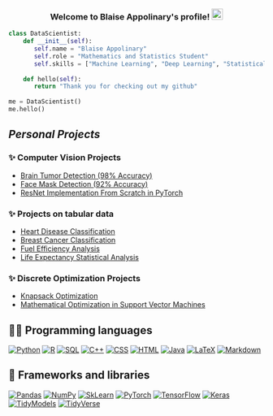 
<h3 align="center">
  Welcome to Blaise Appolinary's profile!
  <img src="https://media.giphy.com/media/hvRJCLFzcasrR4ia7z/giphy.gif" width="22">
</h3>
 
<!-- Typing SVG by DenverCoder1 - https://github.com/DenverCoder1/readme-typing-svg --> 
<!--p align="center">
  <a href="https://github.com/DenverCoder1/readme-typing-svg"><img src="https://readme-typing-svg.herokuapp.com/?lines=Mathematics%20And%20Statistics%20Student;Let's%20Talk%20Data%20Science;" ></a>
</p -->

```python
class DataScientist:
    def __init__(self):
       self.name = "Blaise Appolinary"
       self.role = "Mathematics and Statistics Student"
       self.skills = ["Machine Learning", "Deep Learning", "Statistical Analysis"]
           
    def hello(self):
       return "Thank you for checking out my github"
           
me = DataScientist()
me.hello()
```


<!-- ### Get to know me better!

- :mortar_board: I'm a third year Mathematics and Statistics Student at the University of British Columbia in Vancouver, Canada.
- :computer: I have extensive experience with Python,R,  Excel and SQL for data Science Analytics.
- I obtained the Google Data Analytics Proffessional Certificate. -->
<!-- :mag: I am currently searching for internship opportunities in Data Science and Analytics. -->
<!-- 💬 Ask me about Machine Learning, soccer or my love for cooking!
- 📫 How to reach me: You can contact me at my email: blaiseappo@gmail.com  -->
<!-- - Check out my Kaggle portfolio here: https://www.kaggle.com/blaiseappolinary/code -->

## *Personal Projects*
### ✨ Computer Vision Projects
- [Brain Tumor Detection (98% Accuracy)](https://github.com/Blaise143/Brain-Tumor-Classification)
- [Face Mask Detection (92% Accuracy)](https://github.com/Blaise143/Face-Mask-Image-Classification)
- [ResNet Implementation From Scratch in PyTorch](https://github.com/Blaise143/ResNet-Emplementation)

### ✨ Projects on tabular data
- [Heart Disease Classification](https://github.com/Blaise143/Heart-Disease-Classification)
- [Breast Cancer Classification](https://github.com/Blaise143/Breast-Cancer-Classification)
- [Fuel Efficiency Analysis](https://github.com/Blaise143/Fuel-Efficiency-Analysis)
- [Life Expectancy Statistical Analysis](https://github.com/Blaise143/Life-Expectancy-Prediction)

<!-- ##🛠️ My favorite tools -->

### ✨ Discrete Optimization Projects
- [Knapsack Optimization](https://nbviewer.org/github/Blaise143/Knapsack-Optimization/blob/main/Knapsack.ipynb)
- [Mathematical Optimization in Support Vector Machines](https://nbviewer.org/github/Blaise143/Mathematical-Programming-in-Support-Vector-Machines/blob/master/Main.ipynb)

## 👨‍💻 Programming languages
<p>
    <a href="#"><img alt="Python" src="https://img.shields.io/badge/Python-14354C.svg?logo=python&logoColor=white"></a>
    <a href="#"><img alt="R" src="https://img.shields.io/badge/R-276DC3.svg?logo=r&logoColor=white"></a>
    <a href="#"><img alt="SQL" src="https://custom-icon-badges.herokuapp.com/badge/SQL-025E8C.svg?logo=database&logoColor=white"></a>
    <a href="#"><img alt="C++" src="https://custom-icon-badges.herokuapp.com/badge/C++-9C033A.svg?logo=cpp2&logoColor=white"></a>
    <a href="#"><img alt="CSS" src="https://img.shields.io/badge/CSS-1572B6.svg?logo=css3&logoColor=white"></a>
    <a href="#"><img alt="HTML" src="https://img.shields.io/badge/HTML-E34F26.svg?logo=html5&logoColor=white"></a>
    <a href="#"><img alt="Java" src="https://img.shields.io/badge/Java-007396.svg?logo=java&logoColor=white"></a>
    <a href="#"><img alt="LaTeX" src="https://img.shields.io/badge/LaTeX-008080.svg?logo=LaTeX&logoColor=white"></a>
    <a href="#"><img alt="Markdown" src="https://img.shields.io/badge/Markdown-000000.svg?logo=markdown&logoColor=white"></a>
</p>

## 🧰 Frameworks and libraries
<!--    <a href="#"><img alt="Pytorch" src="https://img.shields.io/badge/Pytorch-Python-%3Cgreen%3E"></a> -->
<p>
    <a href="#"><img alt="Pandas" src="https://img.shields.io/badge/Pandas-150458.svg?logo=pandas&logoColor=white"></a>
    <a href="#"><img alt="NumPy" src="https://img.shields.io/badge/Numpy-013243.svg?logo=numpy&logoColor=white"></a>
    <a href="#"><img alt="SkLearn" src="https://img.shields.io/badge/Scikit--Learn-%23FF6F00.svg?logo=scikit-learn&logoColor=white)"></a>
    <a href="#"><img alt="PyTorch" src="https://img.shields.io/badge/PyTorch-%23FF6F00.svg?logo=PyTorch&logoColor=white"></a>
    <a href="#"><img alt="TensorFlow" src="https://img.shields.io/badge/TensorFlow-%23FF6F00.svg?logo=TensorFlow&logoColor=white"></a>
    <a href="#"><img alt="Keras" src="https://img.shields.io/badge/Keras-%23D00000.svg?logo=Keras&logoColor=white"</a>
    <a href="#"><img alt="TidyModels" src="https://img.shields.io/badge/TidyModels-R-%3Cgreen%3E"></a>
    <a href="#"><img alt="TidyVerse" src="https://img.shields.io/badge/TidyVerse-R-%3Cgreen%3E"></a>
</p>


<!-- ## 📊 Github stats

<!-- https://github.com/Blaise143/github-readme-stats -->
<!-- <p> 
<!--  <summary>💻 GitHub Profile Stats
  <br/>
    <a href="#"><img alt="Blaise Appolinary's Github Stats" src="https://denvercoder1-github-readme-stats.vercel.app/api/?username=Blaise143&show_icons=true&count_private=true&theme=react&hide_border=true&bg_color=1F222E&title_color=F85D7F&icon_color=F8D866&hide=contribs,prs,issues" height="192px"/></a>
  <!--a href="#"><img alt="Blaise Appolinary's Top Languages" src="https://github-readme-stats.vercel.app/api/top-langs/?username=Blaise143&langs_count=8&layout=compact&theme=react&hide_border=true&bg_color=1F222E&title_color=F85D7F&icon_color=F8D866" height="192px"/></a>
  <br/>
  <b>Note:</b> Top languages is only a metric of the languages my public code consists of and doesn't reflect experience or skill level.
  </summary -->
</p>


